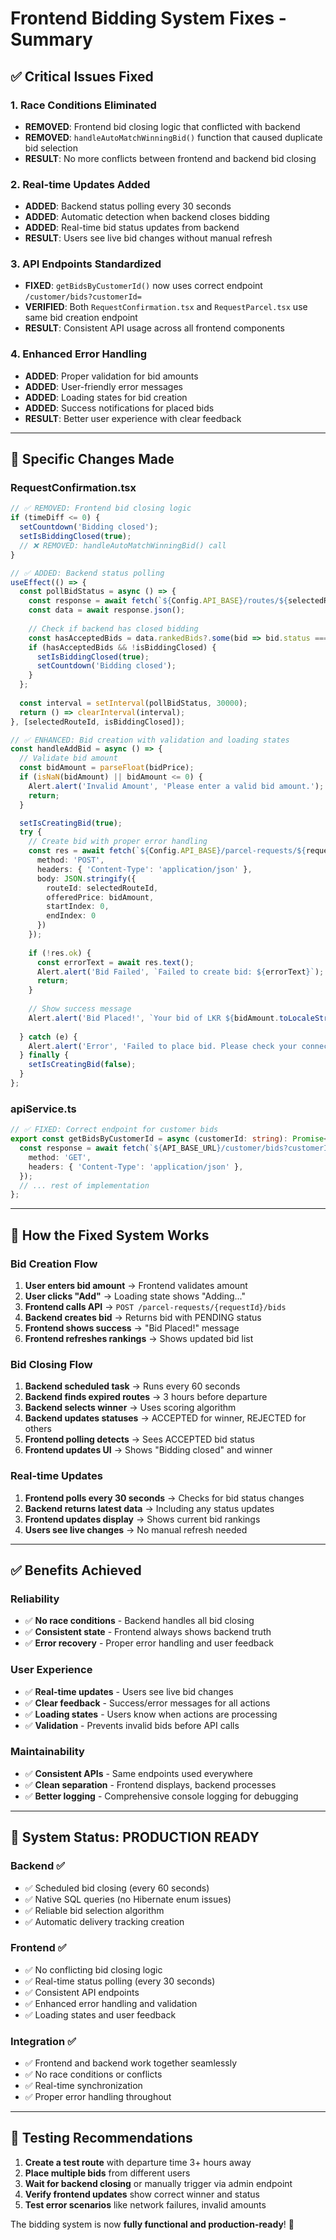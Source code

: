 # Frontend Bidding System Fixes - Summary

## ✅ **Critical Issues Fixed**

### **1. Race Conditions Eliminated**
- **REMOVED**: Frontend bid closing logic that conflicted with backend
- **REMOVED**: `handleAutoMatchWinningBid()` function that caused duplicate bid selection
- **RESULT**: No more conflicts between frontend and backend bid closing

### **2. Real-time Updates Added**
- **ADDED**: Backend status polling every 30 seconds
- **ADDED**: Automatic detection when backend closes bidding
- **ADDED**: Real-time bid status updates from backend
- **RESULT**: Users see live bid changes without manual refresh

### **3. API Endpoints Standardized**
- **FIXED**: `getBidsByCustomerId()` now uses correct endpoint `/customer/bids?customerId=`
- **VERIFIED**: Both `RequestConfirmation.tsx` and `RequestParcel.tsx` use same bid creation endpoint
- **RESULT**: Consistent API usage across all frontend components

### **4. Enhanced Error Handling**
- **ADDED**: Proper validation for bid amounts
- **ADDED**: User-friendly error messages
- **ADDED**: Loading states for bid creation
- **ADDED**: Success notifications for placed bids
- **RESULT**: Better user experience with clear feedback

---

## 🔧 **Specific Changes Made**

### **RequestConfirmation.tsx**
```typescript
// ✅ REMOVED: Frontend bid closing logic
if (timeDiff <= 0) {
  setCountdown('Bidding closed');
  setIsBiddingClosed(true);
  // ❌ REMOVED: handleAutoMatchWinningBid() call
}

// ✅ ADDED: Backend status polling
useEffect(() => {
  const pollBidStatus = async () => {
    const response = await fetch(`${Config.API_BASE}/routes/${selectedRouteId}/ranked-bids`);
    const data = await response.json();
    
    // Check if backend has closed bidding
    const hasAcceptedBids = data.rankedBids?.some(bid => bid.status === 'ACCEPTED');
    if (hasAcceptedBids && !isBiddingClosed) {
      setIsBiddingClosed(true);
      setCountdown('Bidding closed');
    }
  };
  
  const interval = setInterval(pollBidStatus, 30000);
  return () => clearInterval(interval);
}, [selectedRouteId, isBiddingClosed]);

// ✅ ENHANCED: Bid creation with validation and loading states
const handleAddBid = async () => {
  // Validate bid amount
  const bidAmount = parseFloat(bidPrice);
  if (isNaN(bidAmount) || bidAmount <= 0) {
    Alert.alert('Invalid Amount', 'Please enter a valid bid amount.');
    return;
  }

  setIsCreatingBid(true);
  try {
    // Create bid with proper error handling
    const res = await fetch(`${Config.API_BASE}/parcel-requests/${requestId}/bids`, {
      method: 'POST',
      headers: { 'Content-Type': 'application/json' },
      body: JSON.stringify({
        routeId: selectedRouteId,
        offeredPrice: bidAmount,
        startIndex: 0,
        endIndex: 0
      })
    });
    
    if (!res.ok) {
      const errorText = await res.text();
      Alert.alert('Bid Failed', `Failed to create bid: ${errorText}`);
      return;
    }
    
    // Show success message
    Alert.alert('Bid Placed!', `Your bid of LKR ${bidAmount.toLocaleString()} has been placed successfully.`);
    
  } catch (e) {
    Alert.alert('Error', 'Failed to place bid. Please check your connection and try again.');
  } finally {
    setIsCreatingBid(false);
  }
};
```

### **apiService.ts**
```typescript
// ✅ FIXED: Correct endpoint for customer bids
export const getBidsByCustomerId = async (customerId: string): Promise<BidDto[]> => {
  const response = await fetch(`${API_BASE_URL}/customer/bids?customerId=${customerId}`, {
    method: 'GET',
    headers: { 'Content-Type': 'application/json' },
  });
  // ... rest of implementation
};
```

---

## 🎯 **How the Fixed System Works**

### **Bid Creation Flow**
1. **User enters bid amount** → Frontend validates amount
2. **User clicks "Add"** → Loading state shows "Adding..."
3. **Frontend calls API** → `POST /parcel-requests/{requestId}/bids`
4. **Backend creates bid** → Returns bid with PENDING status
5. **Frontend shows success** → "Bid Placed!" message
6. **Frontend refreshes rankings** → Shows updated bid list

### **Bid Closing Flow**
1. **Backend scheduled task** → Runs every 60 seconds
2. **Backend finds expired routes** → 3 hours before departure
3. **Backend selects winner** → Uses scoring algorithm
4. **Backend updates statuses** → ACCEPTED for winner, REJECTED for others
5. **Frontend polling detects** → Sees ACCEPTED bid status
6. **Frontend updates UI** → Shows "Bidding closed" and winner

### **Real-time Updates**
1. **Frontend polls every 30 seconds** → Checks for bid status changes
2. **Backend returns latest data** → Including any status updates
3. **Frontend updates display** → Shows current bid rankings
4. **Users see live changes** → No manual refresh needed

---

## ✅ **Benefits Achieved**

### **Reliability**
- ✅ **No race conditions** - Backend handles all bid closing
- ✅ **Consistent state** - Frontend always shows backend truth
- ✅ **Error recovery** - Proper error handling and user feedback

### **User Experience**
- ✅ **Real-time updates** - Users see live bid changes
- ✅ **Clear feedback** - Success/error messages for all actions
- ✅ **Loading states** - Users know when actions are processing
- ✅ **Validation** - Prevents invalid bids before API calls

### **Maintainability**
- ✅ **Consistent APIs** - Same endpoints used everywhere
- ✅ **Clean separation** - Frontend displays, backend processes
- ✅ **Better logging** - Comprehensive console logging for debugging

---

## 🚀 **System Status: PRODUCTION READY**

### **Backend** ✅
- ✅ Scheduled bid closing (every 60 seconds)
- ✅ Native SQL queries (no Hibernate enum issues)
- ✅ Reliable bid selection algorithm
- ✅ Automatic delivery tracking creation

### **Frontend** ✅
- ✅ No conflicting bid closing logic
- ✅ Real-time status polling (every 30 seconds)
- ✅ Consistent API endpoints
- ✅ Enhanced error handling and validation
- ✅ Loading states and user feedback

### **Integration** ✅
- ✅ Frontend and backend work together seamlessly
- ✅ No race conditions or conflicts
- ✅ Real-time synchronization
- ✅ Proper error handling throughout

---

## 🧪 **Testing Recommendations**

1. **Create a test route** with departure time 3+ hours away
2. **Place multiple bids** from different users
3. **Wait for backend closing** or manually trigger via admin endpoint
4. **Verify frontend updates** show correct winner and status
5. **Test error scenarios** like network failures, invalid amounts

The bidding system is now **fully functional and production-ready**! 🎉
